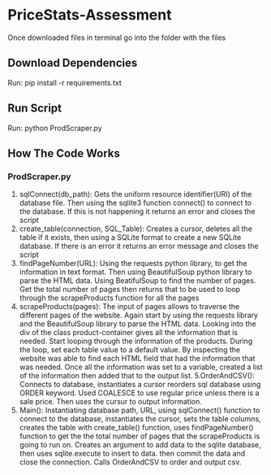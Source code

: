 # PriceStats-Assessment

Once downloaded files in terminal go into the folder with the files

## Download Dependencies
Run: pip install -r requirements.txt

## Run Script
Run: python ProdScraper.py

## How The Code Works

### ProdScraper.py
1. sqlConnect(db_path): Gets the uniform resource identifier(URI) of the database file. Then using the sqlite3 function connect() to connect to the database. If this is not happening it returns an error and closes the script
2. create_table(connection, SQL_Table): Creates a cursor, deletes all the table if it exists, then using a SQLite format to create a new SQLite database. If there is an error it returns an error message and closes the script
3. findPageNumber(URL): Using the requests python library, to get the information in text format. Then using BeautifulSoup python library to parse the HTML data. Using BeatifulSoup to find the number of pages. Get the total number of pages then returns that to be used to loop through the scrapeProducts function for all the pages
4. scrapeProducts(pages): The input of pages allows to traverse the different pages of the website. Again start by using the requests library and the BeautifulSoup library to parse the HTML data. Looking into the div of the class product-container gives all the information that is needed. Start looping through the information of the products. During the loop, set each table value to a default value. By inspecting the website was able to find each HTML field that had the information that was needed. Once all the information was set to a variable, created a list of the information then added that to the output list.
5.OrderAndCSV(): Connects to database, instantiates a cursor reorders sql database using ORDER keyword. Used COALESCE to use regular price unless there is a sale price. Then uses the cursur to output information.
6. Main(): Instantiating database path, URL, using sqlConnect() function to connect to the database, instantiates the cursor, sets the table columns, creates the table with create_table() function, uses findPageNumber() function to get the the total number of pages that the scrapeProducts is going to run on. Creates an argument to add data to the sqlite database, then uses sqlite.execute to insert to data. then commit the data and close the connection. Calls OrderAndCSV to order and output csv.

